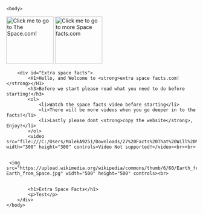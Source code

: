 <!DOCTYPE html>
<html>
    <head>
        <title>More-info-Space.com</title>
    </head>


    <body>
<a href="file:///C:/Users/MalekA9251/Documents/Big_Project.html" target="_blank"> <img src="file:///C:/Users/MalekA9251/Downloads/kKVhNq1QiNks.jpg" alt="Click me to go to The Space.com!" width="125" height="125" controls/></a>
    <a href="file:///C:/Users/MalekA9251/Documents/Big_Project.html" target="_blank"> <img src="file:///C:/Users/MalekA9251/Downloads/Xy34mykMppXI.jpg" alt="Click me to go to more Space facts.com" height="125" width="125" controls/></a>

        <div id="Extra space facts">
            <H1>Hello, and Welcome to <strong>extra space facts.com!</strong></H1>
            <h3>Before we start please read what you need to do before starting!</h3>
            <ol>
                <li>Watch the space facts video before starting</li>
                <li>There will be more videos when you go deeper in to the facts!</li>
                <li>Lastly please dont <strong>copy the website</strong>, Enjoy!</li>
            </ol>
            <video src="file:///C:/Users/MalekA9251/Downloads/27%20Facts%20That%20Will%20Make%20You%20Question%20Your%20Existence.mp4" width="300" height="300" controls>Video Not supported!</video><br><br>


     <img src="https://upload.wikimedia.org/wikipedia/commons/thumb/6/60/Earth_from_Space.jpg/768px-Earth_from_Space.jpg" width="500" height="500" controls><br>


            <h1>Extra Space Facts</h1>
            <p>Test</p>
        </div>
    </body>
